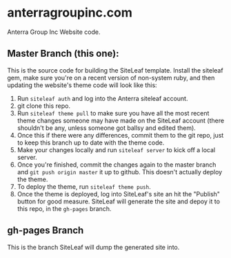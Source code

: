 anterragroupinc.com
===================

Anterra Group Inc Website code. 

## Master Branch (this one):

This is the source code for building the SiteLeaf template. Install the siteleaf gem, make sure you're on a recent version of non-system ruby, and then updating the website's theme code will look like this:

1. Run `siteleaf auth` and log into the Anterra siteleaf account.
2. git clone this repo.
3. Run `siteleaf theme pull` to make sure you have all the most recent theme changes someone may have made on the SiteLeaf account (there shouldn't be any, unless someone got ballsy and edited them).
3. Once this if there were any differences, commit them to the git repo, just to keep this branch up to date with the theme code. 
4. Make your changes locally and run `siteleaf server` to kick off a local server.
5. Once you're finished, commit the changes again to the master branch and `git push origin master` it up to github. This doesn't actually deploy the theme. 
6. To deploy the theme, run `siteleaf theme push`.
7. Once the theme is deployed, log into SiteLeaf's site an hit the "Publish" button for good measure. SiteLeaf will generate the site and depoy it to this repo, in the `gh-pages` branch.

## gh-pages Branch

This is the branch SiteLeaf will dump the generated site into.
